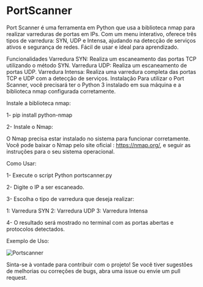 # PortScanner
Port Scanner é uma ferramenta em Python que usa a biblioteca nmap para realizar varreduras de portas em IPs. Com um menu interativo, oferece três tipos de varredura: SYN, UDP e Intensa, ajudando na detecção de serviços ativos e segurança de redes. Fácil de usar e ideal para aprendizado.

Funcionalidades
Varredura SYN: Realiza um escaneamento das portas TCP utilizando o método SYN.
Varredura UDP: Realiza um escaneamento de portas UDP.
Varredura Intensa: Realiza uma varredura completa das portas TCP e UDP com a detecção de serviços.
Instalação
Para utilizar o Port Scanner, você precisará ter o Python 3 instalado em sua máquina e a biblioteca nmap configurada corretamente.

Instale a biblioteca nmap:

1- pip install python-nmap

2- Instale o Nmap:

O Nmap precisa estar instalado no sistema para funcionar corretamente. Você pode baixar o Nmap pelo site oficial : https://nmap.org/, e seguir as instruções para o seu sistema operacional.

Como Usar:

1- Execute o script Python portscanner.py

2- Digite o IP a ser escaneado.

3- Escolha o tipo de varredura que deseja realizar:

  1: Varredura SYN
  2: Varredura UDP
  3: Varredura Intensa

4- O resultado será mostrado no terminal com as portas abertas e protocolos detectados.


Exemplo de Uso:

![Portscanner](https://github.com/user-attachments/assets/5878cb16-a62f-4c8f-8da3-6a55311847c3)





Sinta-se à vontade para contribuir com o projeto! Se você tiver sugestões de melhorias ou correções de bugs, abra uma issue ou envie um pull request.

